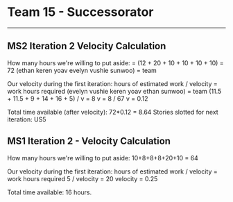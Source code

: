 # Team 15 - Successorator 

---
## MS2 Iteration 2 Velocity Calculation
How many hours we're willing to put aside:
= (12 + 20 + 10 + 10 + 10 + 10) = 72
(ethan keren yoav evelyn vushie sunwoo) = team

Our velocity during the first iteration:
hours of estimated work / velocity = work hours required
(evelyn vushie keren yoav ethan sunwoo) = team
(11.5 + 11.5 + 9 + 14 + 16 + 5) / v = 8
v = 8 / 67
v = 0.12

Total time available (after velocity): 72*0.12 = 8.64
Stories slotted for next iteration: US5

## MS1 Iteration 2 - Velocity Calculation 
How many hours we're willing to put aside:
10+8+8+8+20+10 = 64

Our velocity during the first iteration:
hours of estimated work / velocity = work hours required
5 / velocity = 20
velocity = 0.25

Total time available: 16 hours. 
